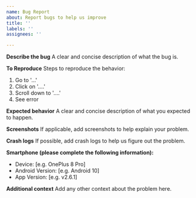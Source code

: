 ```yaml
---
name: Bug Report
about: Report bugs to help us improve
title: ''
labels: ''
assignees: ''

---
```


**Describe the bug**
A clear and concise description of what the bug is.

**To Reproduce**
Steps to reproduce the behavior:
1. Go to '...'
2. Click on '....'
3. Scroll down to '....'
4. See error

**Expected behavior**
A clear and concise description of what you expected to happen.

**Screenshots**
If applicable, add screenshots to help explain your problem.

**Crash logs**
If possible, add crash logs to help us figure out the problem.

**Smartphone (please complete the following information):**
 - Device: [e.g. OnePlus 8 Pro]
 - Android Version: [e.g. Android 10]
 - App Version: [e.g. v2.6.1]

**Additional context**
Add any other context about the problem here.
